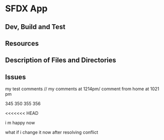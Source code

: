 # SFDX  App

## Dev, Build and Test


## Resources


## Description of Files and Directories


## Issues

my test comments // my comments at 1214pm/ comment from home at 1021 pm


345  350 355  356

<<<<<<< HEAD

i m happy now

what if i change it now after resolving conflict

